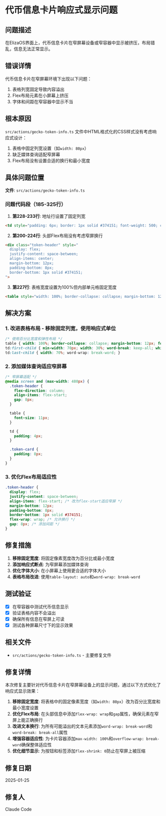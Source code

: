 # 代币信息卡片响应式显示问题

## 问题描述

在ElizaOS界面上，代币信息卡片在窄屏幕设备或窄容器中显示被挤压，布局错乱，信息无法正常显示。

## 错误详情

代币信息卡片在窄屏幕环境下出现以下问题：
1. 表格列宽固定导致内容溢出
2. Flex布局元素在小屏幕上挤压
3. 字体和间距在窄容器中显示不当

## 根本原因

`src/actions/gecko-token-info.ts` 文件中HTML格式化的CSS样式没有考虑响应式设计：
1. 表格中固定列宽设置（如`width: 80px`）
2. 缺乏媒体查询适配窄屏幕
3. Flex布局没有设置合适的换行和最小宽度

## 具体问题位置

**文件**: `src/actions/gecko-token-info.ts`

### 问题代码段（185-325行）

1. **第228-233行**: 地址行设置了固定列宽
```html
<td style="padding: 6px; border: 1px solid #374151; font-weight: 500; color: #d1d5db; width: 80px; font-size: 11px;">地址</td>
```

2. **第200-224行**: 头部Flex布局没有考虑窄屏换行
```html
<div class="token-header" style="
  display: flex;
  justify-content: space-between;
  align-items: center;
  margin-bottom: 12px;
  padding-bottom: 8px;
  border-bottom: 1px solid #374151;
">
```

3. **第227行**: 表格宽度设置为100%但内部单元格固定宽度
```html
<table style="width: 100%; border-collapse: collapse; margin-bottom: 12px; font-size: 12px;">
```

## 解决方案

### 1. 改进表格布局 - 移除固定列宽，使用响应式单位

```css
/* 使用百分比宽度和弹性布局 */
table { width: 100%; border-collapse: collapse; margin-bottom: 12px; font-size: 12px; table-layout: auto; }
td:first-child { min-width: 70px; width: 30%; word-break: keep-all; white-space: nowrap; }
td:last-child { width: 70%; word-wrap: break-word; }
```

### 2. 添加媒体查询适应窄屏幕

```css
/* 窄屏幕适配 */
@media screen and (max-width: 480px) {
  .token-header {
    flex-direction: column;
    align-items: flex-start;
    gap: 8px;
  }

  table {
    font-size: 11px;
  }

  td {
    padding: 4px;
  }

  .token-card {
    padding: 8px;
  }
}
```

### 3. 优化Flex布局适应性

```css
.token-header {
  display: flex;
  justify-content: space-between;
  align-items: flex-start; /* 改为flex-start适应窄屏 */
  margin-bottom: 12px;
  padding-bottom: 8px;
  border-bottom: 1px solid #374151;
  flex-wrap: wrap; /* 允许换行 */
  gap: 8px; /* 添加间距 */
}
```

## 修复措施

1. **移除固定宽度**: 将固定像素宽度改为百分比或最小宽度
2. **添加响应式断点**: 为窄屏幕添加媒体查询
3. **优化字体大小**: 在小屏幕上使用更合适的字体大小
4. **表格布局改进**: 使用`table-layout: auto`和`word-wrap: break-word`

## 测试验证

- [x] 在窄容器中测试代币信息显示
- [x] 验证表格内容不会溢出
- [x] 确保所有信息在窄屏上可读
- [x] 测试各种屏幕尺寸下的显示效果

## 相关文件

- `src/actions/gecko-token-info.ts` - 主要修复文件

## 修复详情

本次修复主要针对代币信息卡片在窄屏幕设备上的显示问题，通过以下方式优化了响应式显示效果：

1. **移除固定宽度**: 将表格中的固定像素宽度（如`width: 80px`）改为百分比宽度和最小宽度设置
2. **优化Flex布局**: 在头部信息中添加`flex-wrap: wrap`和`gap`属性，确保元素在窄屏上能正确换行
3. **改进文本换行**: 为所有可能溢出的文本元素添加`word-wrap: break-word`和`word-break: break-all`属性
4. **增强容器适应性**: 为卡片容器添加`max-width: 100%`和`overflow-wrap: break-word`确保整体适应性
5. **优化细节显示**: 为按钮和标签添加`flex-shrink: 0`防止在窄屏上被压缩

## 修复日期

2025-01-25

## 修复人

Claude Code
